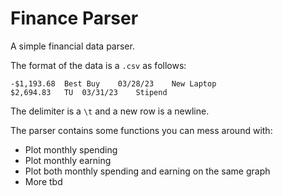 # Finance Parser

A simple financial data parser.

The format of the data is a `.csv` as follows:

```csv
-$1,193.68	Best Buy	03/28/23	New Laptop
$2,694.83	TU	03/31/23	Stipend
```

The delimiter is a `\t` and a new row is a newline.

The parser contains some functions you can mess around with:

- Plot monthly spending
- Plot monthly earning
- Plot both monthly spending and earning on the same graph
- More tbd